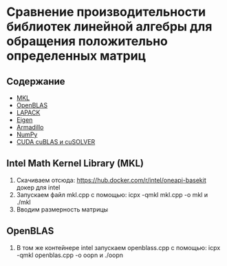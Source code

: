# Сравнение производительности библиотек линейной алгебры для обращения положительно определенных матриц
## Содержание
- [MKL](#Intel_Math_Kernel_Library (MKL))
- [OpenBLAS](#OpenBLAS)
- [LAPACK](#LAPACK)
- [Eigen](#Eigen)
- [Armadillo](#Armadillo)
- [NumPy](#NumPy)
- [CUDA cuBLAS и cuSOLVER](#CUDA_cuBLAS_и_cuSOLVER)
  
## Intel Math Kernel Library (MKL)
1. Скачиваем отсюда: https://hub.docker.com/r/intel/oneapi-basekit докер для intel
2. Запускаем файл mkl.cpp с помощью: icpx -qmkl mkl.cpp -o mkl  и  ./mkl
3. Вводим размерность матрицы

## OpenBLAS
1. В том же контейнере intel запускаем openblass.cpp c помощью: icpx -qmkl openblas.cpp -o oopn  и ./oopn
